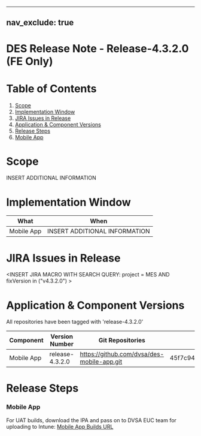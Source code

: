  
---
nav_exclude: true
---
# DES Release Note - Release-4.3.2.0 (FE Only)
# Table of Contents
1. [Scope](#Scope)
2. [Implementation Window](#Implementation-Window)
3. [JIRA Issues in Release](#JIRA-Issues-in-Release)
4. [Application & Component Versions](#Application-&-Component-Versions)
5. [Release Steps](#Release-Steps)
1. [Mobile App](#Mobile-App)

# Scope
INSERT ADDITIONAL INFORMATION

# Implementation Window

| What | When |
| --- | --- |
| Mobile App | INSERT ADDITIONAL INFORMATION |

# JIRA Issues in Release
<INSERT JIRA MACRO WITH SEARCH QUERY: 
project = MES AND fixVersion in ("v4.3.2.0") >

# Application & Component Versions
All repositories have been tagged with 'release-4.3.2.0'

| Component | Version Number | Git Repositories | Git Commit |
| --- | --- | --- | --- |
| Mobile App | release-4.3.2.0 | https://github.com/dvsa/des-mobile-app.git | 45f7c94116093630bf06e6240eb4121e955945e1 |

# Release Steps
### Mobile App
For UAT builds, download the IPA and pass on to DVSA EUC team for uploading to Intune:
[Mobile App Builds URL](http://jenkins.mobile.mgmt.mes.dvsacloud.uk:8080/job/des_mobile-app_build/)
